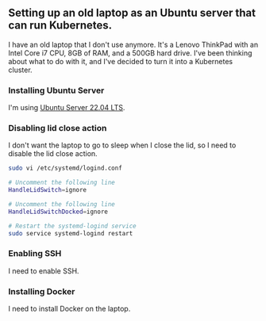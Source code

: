 ## Setting up an old laptop as an Ubuntu server that can run Kubernetes.

I have an old laptop that I don't use anymore. It's a Lenovo ThinkPad with an Intel Core i7 CPU, 8GB of RAM, and a 500GB hard drive. I've been thinking about what to do with it, and I've decided to turn it into a Kubernetes cluster.

### Installing Ubuntu Server

I'm using [Ubuntu Server 22.04 LTS](https://ubuntu.com/server).

### Disabling lid close action

I don't want the laptop to go to sleep when I close the lid, so I need to disable the lid close action.

```bash
sudo vi /etc/systemd/logind.conf

# Uncomment the following line
HandleLidSwitch=ignore

# Uncomment the following line
HandleLidSwitchDocked=ignore

# Restart the systemd-logind service
sudo service systemd-logind restart
```

### Enabling SSH

I need to enable SSH.


### Installing Docker

I need to install Docker on the laptop.
